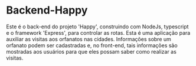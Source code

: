 # Backend-Happy
Este é o back-end do projeto 'Happy', construindo com NodeJs, typescript e o framework 'Express', para controlar as rotas.
Esta é uma aplicação para auxiliar as visitas aos orfanatos nas cidades. Informações sobre um orfanato podem ser cadastradas e, no front-end, tais informações são mostradas aos usuários para que eles possam saber como realizar as visitas.
